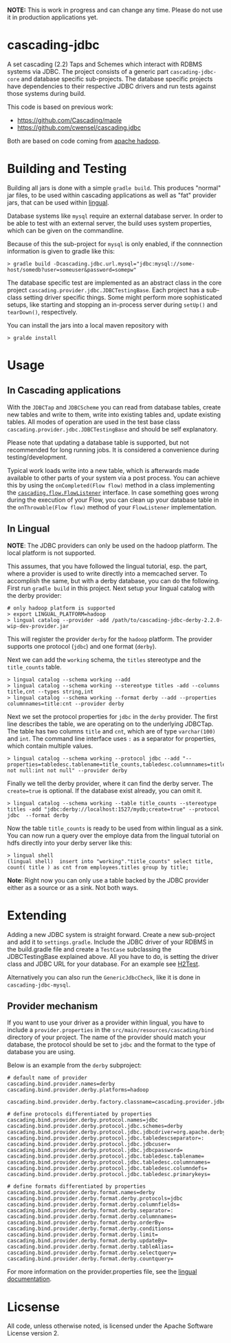 __NOTE:__ This is work in progress and can change any time. Please do not
use it in production applications yet.

# cascading-jdbc

A set cascading (2.2) Taps and Schemes which interact with RDBMS systems via JDBC. The
project consists of a generic part `cascading-jdbc-core` and database specific
sub-projects. The database specific projects have dependencies to their
respective JDBC drivers and run tests against those systems during build. 

This code is based on previous work:

* https://github.com/Cascading/maple
* https://github.com/cwensel/cascading.jdbc

Both are based on code coming from [apache hadoop](http://hadoop.apache.org).

# Building and Testing

Building all jars is done with a simple `gradle build`. This produces "normal"
jar files, to be used within cascading applications as well as "fat" provider jars,
that can be used within [lingual](http://docs.cascading.org/lingual/1.0/).

Database systems like `mysql` require an external database server. In order to
be able to test with an external server, the build uses system properties, which
can be given on the commandline. 

Because of this the sub-project for `mysql` is only enabled, if the connnection
information is given to gradle like this:

    > gradle build -Dcascading.jdbc.url.mysql="jdbc:mysql://some-host/somedb?user=someuser&password=somepw"

The database specific test are implemented as an abstract class in the core
project `cascading.provider.jdbc.JDBCTestingBase`. Each project has a sub-class
setting driver specific things. Some might perform more sophisticated setups,
like starting and stopping an in-process server during `setUp()` and
`tearDown()`, respectively.

You can install the jars into a local maven repository with 

    > gralde install

# Usage

## In Cascading applications

With the `JDBCTap` and `JDBCScheme` you can read from database tables, create
new tables and write to them, write into existing tables and, update existing
tables. All modes of operation are used in the test base class
`cascading.provider.jdbc.JDBCTestingBase` and should be self explanatory. 

Please note that updating a database table is supported, but not recommended for
long running jobs. It is considered a convenience during testing/development. 

Typical work loads write into a new table, which is afterwards made available to
other parts of your system via a post process. You can achieve this by using the
`onCompleted(Flow flow)` method in a class implementing the
[`cascading.flow.FlowListener`](http://docs.cascading.org/cascading/2.1/javadoc/cascading/flow/FlowListener.html)
interface. In case something goes wrong during the execution of your Flow, you
can clean up your database table in the `onThrowable(Flow flow)` method of your
`FlowListener` implementation.

## In Lingual

__NOTE__: The JDBC providers can only be used on the hadoop platform. The local
platform is not supported.

This assumes, that you have followed the lingual tutorial, esp. the part, where
a provider is used to write directly into a memcached server. To accomplish the
same, but with a derby database, you can do the following. First run `gradle
build` in this project. Next setup your lingual catalog with the derby provider:

    # only hadoop platform is supported
    > export LINGUAL_PLATFORM=hadoop
    > lingual catalog --provider -add /path/to/cascading-jdbc-derby-2.2.0-wip-dev-provider.jar

This will register the provider `derby` for the `hadoop` platform. The provider
supports one protocol (`jdbc`) and one format (`derby`).

Next we can add the `working` schema, the `titles` stereotype and the
`title_counts` table.

    > lingual catalog --schema working --add
    > lingual catalog --schema working --stereotype titles -add --columns title,cnt --types string,int
    > lingual catalog --schema working --format derby --add --properties columnnames=title:cnt --provider derby

Next we set the protocol properties for `jdbc` in the `derby` provider. The
first line describes the table, we are operating on to the underlying JDBCTap.
The table has two columns `title` and `cnt`, which are of type `varchar(100)`
and `int`. The command line interface uses `:` as a separator for properties,
which contain multiple values.

    > lingual catalog --schema working --protocol jdbc --add "--properties=tabledesc.tablename=title_counts,tabledesc.columnnames=title:cnt,tabledesc.columndefs=varchar(100) not null:int not null" --provider derby

Finally we tell the derby provider, where it can find the derby server. The
`create=true` is optional. If the database exist already, you can omit it.

    > lingual catalog --schema working --table title_counts --stereotype titles -add "jdbc:derby://localhost:1527/mydb;create=true" --protocol jdbc  --format derby 

Now the table `title_counts` is ready to be used from within lingual as a sink.
You can now run a query over the employe data from the lingual tutorial on hdfs
directly into your derby server like this:

    > lingual shell
    (lingual shell)  insert into "working"."title_counts" select title, count( title ) as cnt from employees.titles group by title;

__Note__: Right now you can only use a table backed by the JDBC provider either
as a source or as a sink. Not both ways.


# Extending

Adding a new JDBC system is straight forward. Create a new sub-project and add
it to `settings.gradle`. Include the JDBC driver of your RDBMS in the
build.gradle file and create a `TestCase` subclassing the JDBCTestingBase
explained above. All you have to do, is setting the driver class and JDBC URL
for your database. For an example see
[H2Test](https://github.com/Cascading/cascading-jdbc/blob/wip-2.2/cascading-jdbc-h2/src/test/java/cascading/provider/jdbc/H2Test.java).

Alternatively you can also run the `GenericJdbcCheck`, like it is done in
`cascading-jdbc-mysql`.

## Provider mechanism

If you want to use your driver as a provider within lingual, you have to include
a `provider.properties` in the `src/main/resources/cascading/bind` directory of
your project. The name of the provider should match your database, the protocol
should be set to `jdbc` and the format to the type of database you are using.

Below is an example from the `derby` subproject:

    # default name of provider
    cascading.bind.provider.names=derby
    cascading.bind.provider.derby.platforms=hadoop

    cascading.bind.provider.derby.factory.classname=cascading.provider.jdbc.JDBCFactory

    # define protocols differentiated by properties
    cascading.bind.provider.derby.protocol.names=jdbc
    cascading.bind.provider.derby.protocol.jdbc.schemes=derby
    cascading.bind.provider.derby.protocol.jdbc.jdbcdriver=org.apache.derby.jdbc.ClientDriver
    cascading.bind.provider.derby.protocol.jdbc.tabledescseparator=:
    cascading.bind.provider.derby.protocol.jdbc.jdbcuser=
    cascading.bind.provider.derby.protocol.jdbc.jdbcpassword=
    cascading.bind.provider.derby.protocol.jdbc.tabledesc.tablename=
    cascading.bind.provider.derby.protocol.jdbc.tabledesc.columnnames=
    cascading.bind.provider.derby.protocol.jdbc.tabledesc.columndefs=
    cascading.bind.provider.derby.protocol.jdbc.tabledesc.primarykeys=

    # define formats differentiated by properties
    cascading.bind.provider.derby.format.names=derby
    cascading.bind.provider.derby.format.derby.protocols=jdbc
    cascading.bind.provider.derby.format.derby.columnfields=
    cascading.bind.provider.derby.format.derby.separator=:
    cascading.bind.provider.derby.format.derby.columnnames=
    cascading.bind.provider.derby.format.derby.orderBy=
    cascading.bind.provider.derby.format.derby.conditions=
    cascading.bind.provider.derby.format.derby.limit=
    cascading.bind.provider.derby.format.derby.updateBy=
    cascading.bind.provider.derby.format.derby.tableAlias=
    cascading.bind.provider.derby.format.derby.selectquery=
    cascading.bind.provider.derby.format.derby.countquery=

For more information on the provider.properties file, see the [lingual
documentation](http://docs.cascading.org/lingual/1.0/#_creating_a_data_provider).

# Licsense

All code, unless otherwise noted, is licensed under the Apache Software License
version 2.
